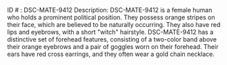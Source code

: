 ID # : DSC-MATE-9412
Description: DSC-MATE-9412 is a female human who holds a prominent political position. They possess orange stripes on their face, which are believed to be naturally occurring. They also have red lips and eyebrows, with a short "witch" hairstyle. DSC-MATE-9412 has a distinctive set of forehead features, consisting of a two-color band above their orange eyebrows and a pair of goggles worn on their forehead. Their ears have red cross earrings, and they often wear a gold chain necklace.